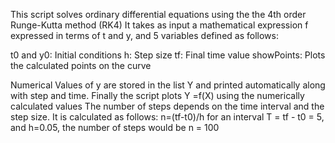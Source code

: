 This script solves ordinary differential equations using the the 4th order Runge-Kutta method (RK4)
It takes as input a mathematical expression f expressed in terms of t and y, and 5 variables defined as follows:

t0 and y0: Initial conditions
h: Step size
tf: Final time value 
showPoints: Plots the calculated points on the curve

Numerical Values of y are stored in the list Y and printed automatically along with step and time.
Finally the script plots Y =f(X) using the numerically calculated values 
The number of steps depends on the time interval and the step size. It is calculated as follows: n=(tf-t0)/h
for an interval T = tf - t0 = 5, and h=0.05, the number of steps would be n = 100